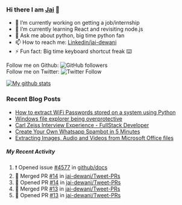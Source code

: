 
### Hi there I am [Jai](https://jaid.tech) 👋

- 🔭 I’m currently working on getting a job/internship
- 🌱 I’m currently learning React and revisiting node.js
- 💬 Ask me about python, big time python fan 
- 📫 How to reach me: [Linkedin/jai-dewani](https://www.linkedin.com/in/jai-dewani)
- ⚡ Fun fact: Big time keyboard shortcut freak :keyboard:

Follow me on Github: ![GitHub followers](https://img.shields.io/github/followers/jai-dewani?label=Follow&style=social)  
Follow me on Twitter: ![Twitter Follow](https://img.shields.io/twitter/follow/jai_dewani?label=Follow&style=social)  

[![My github stats](https://github-readme-stats.vercel.app/api?username=jai-dewani)](https://github.com/jai-dewani?tab=repositories)

### Recent Blog Posts
<!-- BLOG-POST-LIST:START -->
- [How to extract WiFi Passwords stored on a system using Python](https://blogs.jaid.tech/extract-wifi-passwords/)
- [Windows file explorer being overprotective](https://blogs.jaid.tech/windows-file-structure/)
- [Carl Zeiss Interview Experience - FullStack Developer](https://blogs.jaid.tech/carl-zeiss-interview-experience/)
- [Create Your Own Whatsapp Spambot in 5 Minutes](https://blogs.jaid.tech/automate-whatsapp/)
- [Extracting Images, Audio and Videos from Microsoft Office files](https://blogs.jaid.tech/extracting-data-from-microsoft-office/)
<!-- BLOG-POST-LIST:END -->

##### My Recent Activity
<!--START_SECTION:activity-->
1. ❗️ Opened issue [#4577](https://github.com/github/docs/issues/4577) in [github/docs](https://github.com/github/docs)
2. 🎉 Merged PR [#14](https://github.com/jai-dewani/Tweet-PRs/pull/14) in [jai-dewani/Tweet-PRs](https://github.com/jai-dewani/Tweet-PRs)
3. 💪 Opened PR [#14](https://github.com/jai-dewani/Tweet-PRs/pull/14) in [jai-dewani/Tweet-PRs](https://github.com/jai-dewani/Tweet-PRs)
4. 🎉 Merged PR [#13](https://github.com/jai-dewani/Tweet-PRs/pull/13) in [jai-dewani/Tweet-PRs](https://github.com/jai-dewani/Tweet-PRs)
5. 💪 Opened PR [#13](https://github.com/jai-dewani/Tweet-PRs/pull/13) in [jai-dewani/Tweet-PRs](https://github.com/jai-dewani/Tweet-PRs)
<!--END_SECTION:activity-->
